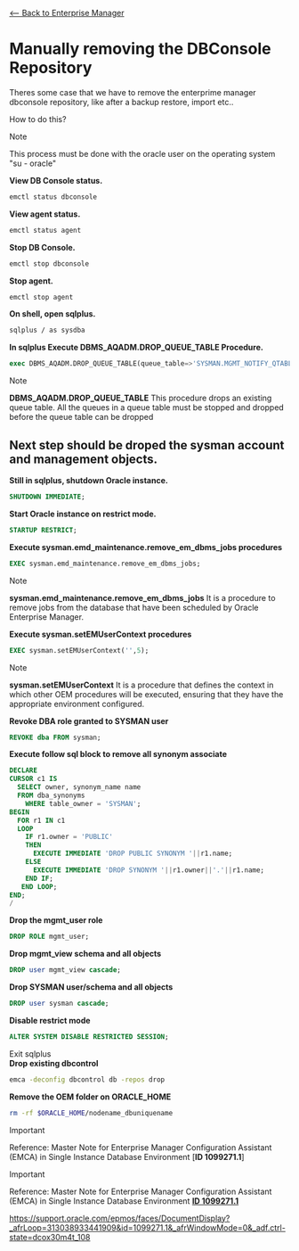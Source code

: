 [<-- Back to Enterprise Manager](https://github.com/mtemporim/Databases/blob/main/Oracle/EM/README.md)  


# Manually removing the DBConsole Repository

Theres some case that we have to remove the enterprime manager dbconsole repository, like after a backup restore, import etc..  

How to do this? 

>[!NOTE]
>
>This process must be done with the oracle user on the operating system "su - oracle"
 

**View DB Console status.**
```bash
emctl status dbconsole
```
**View agent status.**
```bash
emctl status agent
```
**Stop DB Console.**
```bash
emctl stop dbconsole
```
**Stop agent.**
```bash
emctl stop agent
```
**On shell, open sqlplus.**
```bash
sqlplus / as sysdba 
```
**In sqlplus Execute DBMS_AQADM.DROP_QUEUE_TABLE Procedure.**
```sql
exec DBMS_AQADM.DROP_QUEUE_TABLE(queue_table=>'SYSMAN.MGMT_NOTIFY_QTABLE',force=>TRUE);
```
>[!NOTE]
>
>**DBMS_AQADM.DROP_QUEUE_TABLE** This procedure drops an existing queue table. All the queues in a queue table must be stopped and dropped before the queue table can be dropped

## Next step should be droped the sysman account and management objects.
**Still in **sqlplus**, shutdown Oracle instance.** 
```sql
SHUTDOWN IMMEDIATE;
```
**Start Oracle instance on restrict mode.** 
```sql
STARTUP RESTRICT;
```
**Execute sysman.emd_maintenance.remove_em_dbms_jobs procedures**
```sql
EXEC sysman.emd_maintenance.remove_em_dbms_jobs;
```
>[!NOTE]
>
>**sysman.emd_maintenance.remove_em_dbms_jobs** It is a procedure to remove jobs from the database that have been scheduled by Oracle Enterprise Manager.

**Execute sysman.setEMUserContext procedures**
```sql
EXEC sysman.setEMUserContext('',5);
```
>[!NOTE]
>
>**sysman.setEMUserContext** It is a procedure that defines the context in which other OEM procedures will be executed, ensuring that they have the appropriate environment configured.

**Revoke DBA role granted to SYSMAN user**
```sql 
REVOKE dba FROM sysman;
```
**Execute follow sql block to remove all synonym associate**
```sql
DECLARE
CURSOR c1 IS
  SELECT owner, synonym_name name
  FROM dba_synonyms
    WHERE table_owner = 'SYSMAN';
BEGIN
  FOR r1 IN c1
  LOOP
    IF r1.owner = 'PUBLIC' 
    THEN
      EXECUTE IMMEDIATE 'DROP PUBLIC SYNONYM '||r1.name;
    ELSE
      EXECUTE IMMEDIATE 'DROP SYNONYM '||r1.owner||'.'||r1.name;
    END IF;
   END LOOP;
END;
/
```
**Drop the mgmt_user role**
```sql
DROP ROLE mgmt_user;
```

**Drop mgmt_view schema and all objects**
```sql
DROP user mgmt_view cascade;
```
**Drop SYSMAN user/schema and all objects**
```sql
DROP user sysman cascade;
```
**Disable restrict mode**
```sql  
ALTER SYSTEM DISABLE RESTRICTED SESSION;
```
Exit sqlplus  
**Drop existing dbcontrol**
```bash
emca -deconfig dbcontrol db -repos drop
```
**Remove the OEM folder on ORACLE_HOME**
```bash
rm -rf $ORACLE_HOME/nodename_dbuniquename
```

>[!IMPORTANT]
>
>Reference:
>Master Note for Enterprise Manager Configuration Assistant (EMCA) in Single Instance Database Environment [**ID 1099271.1**]


>[!IMPORTANT]
>
>Reference:
>Master Note for Enterprise Manager Configuration Assistant (EMCA) in Single Instance Database Environment [**ID 1099271.1**](https://support.oracle.com/epmos/faces/DocumentDisplay?_afrLoop=313038933441909&id=1099271.1&_afrWindowMode=0&_adf.ctrl-state=dcox30m4t_108)




https://support.oracle.com/epmos/faces/DocumentDisplay?_afrLoop=313038933441909&id=1099271.1&_afrWindowMode=0&_adf.ctrl-state=dcox30m4t_108
